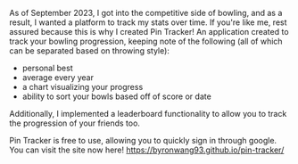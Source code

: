 As of September 2023, I got into the competitive side of bowling, and as a result, I wanted a platform to track my stats over time. If you're like me, rest assured because this is why I created Pin Tracker! An application created to track your bowling progression, keeping note of the following (all of which can be separated based on throwing style):
- personal best
- average every year
- a chart visualizing your progress
- ability to sort your bowls based off of score or date

Additionally, I implemented a leaderboard functionality to allow you to track the progression of your friends too.

Pin Tracker is free to use, allowing you to quickly sign in through google. You can visit the site now here! https://byronwang93.github.io/pin-tracker/
